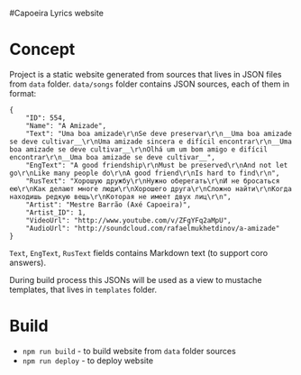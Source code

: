 #Capoeira Lyrics website

Concept
===
Project is a static website generated from sources that lives in JSON files from `data` folder. `data/songs` folder contains JSON sources, each of them in format:
```
{
    "ID": 554,
    "Name": "A Amizade",
    "Text": "Uma boa amizade\r\nSe deve preservar\r\n__Uma boa amizade se deve cultivar__\r\nUma amizade sincera e difícil encontrar\r\n__Uma boa amizade se deve cultivar__\r\nOlhá um um bom amigo e difícil encontrar\r\n__Uma boa amizade se deve cultivar__",
    "EngText": "A good friendship\r\nMust be preserved\r\nAnd not let go\r\nLike many people do\r\nA good friend\r\nIs hard to find\r\n",
    "RusText": "Хорошую дружбу\r\nНужно оберегать\r\nИ не бросаться ею\r\nКак делают многе люди\r\nХорошего друга\r\nСложно найти\r\nКогда находишь редкую вещь\r\nКоторая не имеет двух лиц\r\n",
    "Artist": "Mestre Barrão (Axé Capoeira)",
    "Artist_ID": 1,
    "VideoUrl": "http://www.youtube.com/v/ZFgYFq2aMpU",
    "AudioUrl": "http://soundcloud.com/rafaelmukhetdinov/a-amizade"
}
```

`Text`, `EngText`, `RusText` fields contains Markdown text (to support coro answers).

During build process this JSONs will be used as a view to mustache templates, that lives in `templates` folder.


Build
===

- `npm run build` - to build website from `data` folder sources
- `npm run deploy` - to deploy website


